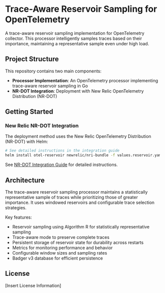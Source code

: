 # Trace-Aware Reservoir Sampling for OpenTelemetry

A trace-aware reservoir sampling implementation for OpenTelemetry collector. This processor intelligently samples traces based on their importance, maintaining a representative sample even under high load.

## Project Structure

This repository contains two main components:

- **Processor Implementation**: An OpenTelemetry processor implementing trace-aware reservoir sampling in Go
- **NR-DOT Integration**: Deployment with New Relic OpenTelemetry Distribution (NR-DOT)

## Getting Started

### New Relic NR-DOT Integration

The deployment method uses the New Relic OpenTelemetry Distribution (NR-DOT) with Helm:

```bash
# See detailed instructions in the integration guide
helm install otel-reservoir newrelic/nri-bundle -f values.reservoir.yaml
```

See [NR-DOT Integration Guide](NRDOT-INTEGRATION.md) for detailed instructions.

## Architecture

The trace-aware reservoir sampling processor maintains a statistically representative sample of traces while prioritizing those of greater importance. It uses windowed reservoirs and configurable trace selection strategies.

Key features:

- Reservoir sampling using Algorithm R for statistically representative sampling
- Trace-aware mode to preserve complete traces
- Persistent storage of reservoir state for durability across restarts
- Metrics for monitoring performance and behavior
- Configurable window sizes and sampling rates
- Badger v3 database for efficient persistence

## License

[Insert License Information]